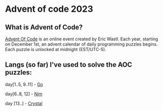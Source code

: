 # Advent of code 2023

## What is Advent of Code?

[Advent Of Code](https://adventofcode.com) is an online event created by Eric Wastl. Each year, starting on December 1st, an advent calendar of daily programming puzzles begins. Each puzzle is unlocked at midnight (EST/UTC-5).

## Langs (so far) I've used to solve the AOC puzzles:

day[1..5, 9..11] - [Go](https://go.dev)

day[6..8, 12] - [Nim](https://nim-lang.org)

day [13..] - [Crystal](https://crystal-lang.org)
